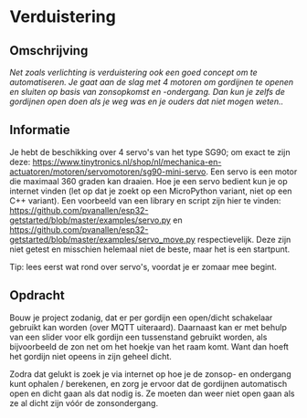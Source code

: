 # Verduistering

## Omschrijving
*Net zoals verlichting is verduistering ook een goed concept om te
  automatiseren. Je gaat aan de slag met 4 motoren om gordijnen
  te openen en sluiten op basis van zonsopkomst en -ondergang.
  Dan kun je zelfs de gordijnen open doen als je weg was en je ouders
  dat niet mogen weten..*

## Informatie
Je hebt de beschikking over 4 servo's van het type SG90; om exact te zijn deze: https://www.tinytronics.nl/shop/nl/mechanica-en-actuatoren/motoren/servomotoren/sg90-mini-servo. Een servo is een motor die maximaal 360 graden kan draaien. Hoe je een servo bedient kun je op internet vinden (let op dat je zoekt op een MicroPython variant, niet op een C++ variant). Een voorbeeld van een library en script zijn hier te vinden: https://github.com/pvanallen/esp32-getstarted/blob/master/examples/servo.py en https://github.com/pvanallen/esp32-getstarted/blob/master/examples/servo_move.py respectievelijk. Deze zijn niet getest en misschien helemaal niet de beste, maar het is een startpunt. 

Tip: lees eerst wat rond over servo's, voordat je er zomaar mee begint.

## Opdracht
Bouw je project zodanig, dat er per gordijn een open/dicht schakelaar gebruikt kan worden (over MQTT uiteraard). Daarnaast kan er met behulp van een slider voor elk gordijn een tussenstand gebruikt worden, als bijvoorbeeld de zon net om het hoekje van het raam komt. Want dan hoeft het gordijn niet opeens in zijn geheel dicht.

Zodra dat gelukt is zoek je via internet op hoe je de zonsop- en ondergang kunt ophalen / berekenen, en zorg je ervoor dat de gordijnen automatisch open en dicht gaan als dat nodig is. Ze moeten dan weer niet open gaan als ze al dicht zijn vóór de zonsondergang.